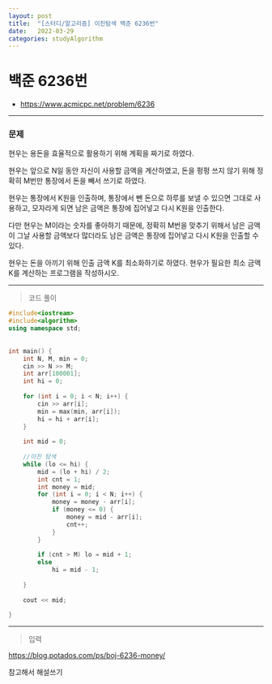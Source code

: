 ```yaml
---
layout: post
title:  "[스터디/알고리즘] 이진탐색 백준 6236번"
date:   2022-03-29
categories: studyAlgorithm
---
```


# 백준 6236번
- https://www.acmicpc.net/problem/6236

---

### 문제

현우는 용돈을 효율적으로 활용하기 위해 계획을 짜기로 하였다. 

현우는 앞으로 N일 동안 자신이 사용할 금액을 계산하였고, 돈을 펑펑 쓰지 않기 위해 정확히 M번만 통장에서 돈을 빼서 쓰기로 하였다. 

현우는 통장에서 K원을 인출하며, 통장에서 뺀 돈으로 하루를 보낼 수 있으면 그대로 사용하고, 모자라게 되면 남은 금액은 통장에 집어넣고 다시 K원을 인출한다. 

다만 현우는 M이라는 숫자를 좋아하기 때문에, 정확히 M번을 맞추기 위해서 남은 금액이 그날 사용할 금액보다 많더라도 남은 금액은 통장에 집어넣고 다시 K원을 인출할 수 있다. 

현우는 돈을 아끼기 위해 인출 금액 K를 최소화하기로 하였다. 현우가 필요한 최소 금액 K를 계산하는 프로그램을 작성하시오.

---

> 코드 풀이

```c++
#include<iostream>
#include<algorithm>
using namespace std;
 
 
int main() {
    int N, M, min = 0;
    cin >> N >> M;
    int arr[100001];
    int hi = 0;
 
    for (int i = 0; i < N; i++) {
        cin >> arr[i];
        min = max(min, arr[i]);
        hi = hi + arr[i];
    }
 
    int mid = 0;
 
    //이진 탐색
    while (lo <= hi) {
        mid = (lo + hi) / 2;
        int cnt = 1;
        int money = mid;
        for (int i = 0; i < N; i++) {
            money = money - arr[i];
            if (money <= 0) {
                money = mid - arr[i];
                cnt++;
            }
        }
 
        if (cnt > M) lo = mid + 1;
        else
            hi = mid - 1;
 
    }
 
    cout << mid;
 
}


```

---

> 입력

https://blog.potados.com/ps/boj-6236-money/

참고해서 해설쓰기


